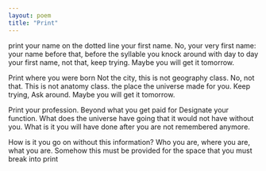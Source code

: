 ```yaml
---
layout: poem
title: "Print"
---
```


print your name on the dotted line
your first name. No, your very first name:
your name before that, before the syllable
you knock around with day to day
your first name, not that,
keep trying. Maybe you will get it tomorrow.

Print where you were born
Not the city, this is not geography class.
No, not that. This is not anatomy class.
the place the universe made for you.
Keep trying, Ask around.
Maybe you will get it tomorrow.

Print your profession.
Beyond what you get paid for
Designate your function.
What does the universe have going
that it would not have without you.
What is it you will have done
after you are not remembered anymore.

How is it you go on without this information?
Who you are, where you are, what you are.
Somehow this must be provided
for the space
that you must break into
print
